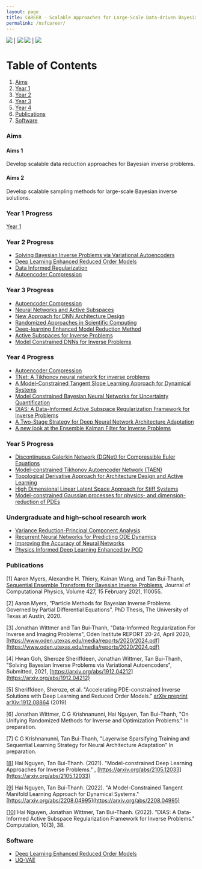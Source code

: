 ```yaml
---
layout: page
title: CAREER - Scalable Approaches for Large-Scale Data-driven Bayesian Inverse Problems in High Dimensional Parameter Spaces
permalink: /nsfcareer/
---
```


![](/assets/figures/y1/title.png)  |  ![](/assets/figures/sheroze/comp.png)
![](/assets/figures/jon/mangll_animation_frame.png) | ![](/assets/figures/hwan/ns1_m1000.png)


# Table of Contents
1. [Aims](/nsfcareer/#aims)
2. [Year 1](/nsfcareer/#year1)
3. [Year 2](/nsfcareer/#year2)
4. [Year 3](/nsfcareer/#year3)
5. [Year 4](/nsfcareer/#year4)
6. [Publications](/nsfcareer/#publications)
7. [Software](/nsfcareer/#software)

### Aims<a name="aims"></a>

#### Aims 1
Develop scalable data reduction approaches for Bayesian inverse problems.

#### Aims 2
Develop scalable sampling methods for large-scale Bayesian inverse solutions.

### Year 1 Progress<a name="year1"></a>
[Year 1](/y1progress)

### Year 2 Progress<a name="year2"></a>
- [Solving Bayesian Inverse Problems via Variational Autoencoders](/nsfcareer/year2/uqvae/)
- [Deep Learning Enhanced Reduced Order Models](/nsfcareer/year2/deep-rom/)
- [Data Informed Regularization](/nsfcareer/year2/data-informed/)
- [Autoencoder Compression](/nsfcareer/year2/compression/)

### Year 3 Progress<a name="year3"></a>
- [Autoencoder Compression](/nsfcareer/year3/compression/)
- [Neural Networks and Active Subspaces](/nsfcareer/year3/active_subspaces_nn_analysis)
- [New Approach for DNN Architecture Design](/nsfcareer/year3/layerwise_training)
- [Randomized Approaches in Scientific Computing](/nsfcareer/year3/randomized_approaches)
- [Deep-learning Enhanced Model Reduction Method](/nsfcareer/year3/pinns_time_dependent_pde)
- [Active Subspaces for Inverse Problems](/nsfcareer/year3/active_subspaces_inverse_problems)
- [Model Constrained DNNs for Inverse Problems](/nsfcareer/year3/model_constrained)

### Year 4 Progress<a name="year4"></a>
- [Autoencoder Compression](/nsfcareer/year4/compression/)
- [TNet: A Tikhonov neural network for inverse problems](/nsfcareer/year4/model_constrained)
- [A Model-Constrained Tangent Slope Learning Approach for Dynamical Systems](/nsfcareer/year4/mctangent)
- [Model Constrained Bayesian Neural Networks for Uncertainty Quantification](/nsfcareer/year4/mcbnn)
- [DIAS: A Data-Informed Active Subspace Regularization Framework for Inverse Problems](/nsfcareer/year4/DIAS_year4)
- [A Two-Stage Strategy for Deep Neural Network Architecture Adaptation](/nsfcareer/year4/two_stage_approach)
- [A new look at the Ensemble Kalman Filter for Inverse Problems](/nsfcareer/year4/EnKF)

### Year 5 Progress<a name="year5"></a>
- [Discontinuous Galerkin Network (DGNet) for Compressible Euler Equations](/nsfcareer/year5/hai_year5)
- [Model-constrained Tikhonov Autoencoder Network (TAEN)](/nsfcareer/year5/hai_year5_TAEN)
- [Topological Derivative Approach for Architecture Design and Active Learning](/nsfcareer/year5/krish_year5)
- [High Dimensional Linear Latent Space Approach for Stiff Systems](/nsfcareer/year5/cole_year5)
- [Model-constrained Gaussian processes for physics- and dimension-reduction of PDEs](/nsfcareer/year5/thomas_year5)

### Undergraduate and high-school research work<a name="undergraduate"></a>
- [Variance Reduction-Principal Component Analysis](/nsfcareer/year3/VRPCA)
- [Recurrent Neural Networks for Predicting ODE Dynamics](/nsfcareer/year3/RNN)
- [Improving the Accuracy of Neural Networks](/nsfcareer/year3/Accuracy_net)
- [Physics Informed Deep Learning Enhanced by POD](/nsfcareer/year3/POD)

### Publications<a name="publications"></a>

[1] Aaron Myers, Alexandre H. Thiery, Kainan Wang, and Tan Bui-Thanh, [Sequential Ensemble Transform for Bayesian Inverse Problems](https://arxiv.org/pdf/1909.09591.pdf), Journal of Computational Physics, Volume 427, 15 February 2021, 110055.

[2] Aaron Myers, “Particle Methods for Bayesian Inverse Problems Governed by Partial Differential Equations”. PhD Thesis, The University of Texas at Austin, 2020.

[3] Jonathan Wittmer and Tan Bui-Thanh, "Data-Informed Regularization For Inverse and Imaging Problems", Oden Institute REPORT 20-24, April 2020, [https://www.oden.utexas.edu/media/reports/2020/2024.pdf](https://www.oden.utexas.edu/media/reports/2020/2024.pdf)

[4] Hwan Goh, Sheroze Sheriffdeen, Jonathan Wittmer, Tan Bui-Thanh, "Solving Bayesian Inverse Problems via Variational Autoencoders", Submitted, 2021, [https://arxiv.org/abs/1912.04212](https://arxiv.org/abs/1912.04212)

[5] Sheriffdeen, Sheroze, et al. "Accelerating PDE-constrained Inverse Solutions with Deep Learning and Reduced Order Models." [arXiv preprint arXiv:1912.08864](https://arxiv.org/abs/1912.08864) (2019)

[6] Jonathan Wittmer, C G Krishnanunni, Hai Nguyen, Tan Bui-Thanh, "On Unifying Randomized Methods for Inverse and Optimization Problems." In preparation.

[7] C G Krishnanunni, Tan Bui-Thanh, "Layerwise Sparsifying Training and Sequential Learning Strategy for Neural Architecture Adaptation" In preparation.

[[8](https://arxiv.org/abs/2105.12033)] Hai Nguyen, Tan Bui-Thanh.  (2021).  "Model-constrained Deep Learning Approaches for Inverse Problems." , [https://arxiv.org/abs/2105.12033](https://arxiv.org/abs/2105.12033)

[[9](https://arxiv.org/abs/2208.04995)] Hai Nguyen, Tan Bui-Thanh.  (2022). "A Model-Constrained Tangent Manifold Learning Approach for Dynamical Systems." [https://arxiv.org/abs/2208.04995](https://arxiv.org/abs/2208.04995)

[[10](https://www.mdpi.com/2079-3197/10/3/38)] Hai Nguyen, Jonathan Wittmer, Tan Bui-Thanh. (2022).  "DIAS: A Data-Informed Active Subspace Regularization Framework for Inverse Problems." Computation, 10(3), 38.

### Software<a name="software"></a>

- [Deep Learning Enhanced Reduced Order Models](https://github.com/sheroze1123/BayesianInferenceDL)
- [UQ-VAE](https://github.com/phogroup/uq-vae)
